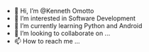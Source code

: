 - 👋 Hi, I’m @Kenneth Omotto 
- 👀 I’m interested in Software Development 
- 🌱 I’m currently learning Python and Android 
- 💞️ I’m looking to collaborate on ...
- 📫 How to reach me ...

<!---
Drknetts/Drknetts is a ✨ special ✨ repository because its `README.md` (this file) appears on your GitHub profile.
You can click the Preview link to take a look at your changes.
--->
